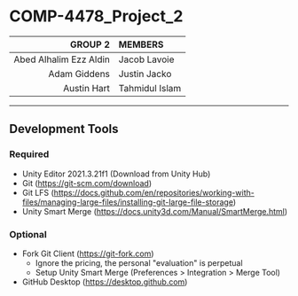 # COMP-4478_Project_2

|                GROUP 2 | MEMBERS        |
| ---------------------: | :------------- |
| Abed Alhalim Ezz Aldin | Jacob Lavoie   |
|           Adam Giddens | Justin Jacko   |
|            Austin Hart | Tahmidul Islam |

---

## Development Tools
### Required
- Unity Editor 2021.3.21f1 (Download from Unity Hub)
- Git (https://git-scm.com/download)
- Git LFS (https://docs.github.com/en/repositories/working-with-files/managing-large-files/installing-git-large-file-storage)
- Unity Smart Merge (https://docs.unity3d.com/Manual/SmartMerge.html)
### Optional
- Fork Git Client (https://git-fork.com)
  - Ignore the pricing, the personal "evaluation" is perpetual
  - Setup Unity Smart Merge (Preferences > Integration > Merge Tool)
- GitHub Desktop (https://desktop.github.com)
